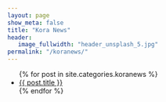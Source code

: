 ```yaml
---
layout: page
show_meta: false
title: "Kora News"
header:
   image_fullwidth: "header_unsplash_5.jpg"
permalink: "/koranews/"
---
```

<ul>
    {% for post in site.categories.koranews %}
    <li><a href="{{ site.url }}{{ site.baseurl }}{{ post.url }}">{{ post.title }}</a></li>
    {% endfor %}
</ul>
